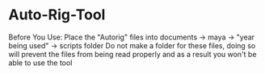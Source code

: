 # Auto-Rig-Tool
Before You Use:
	Place the "Autorig" files into documents -> maya -> "year being used" -> scripts folder
	Do not make a folder for these files, doing so will prevent the files from being read properly and as a result you won't be able to use the tool
